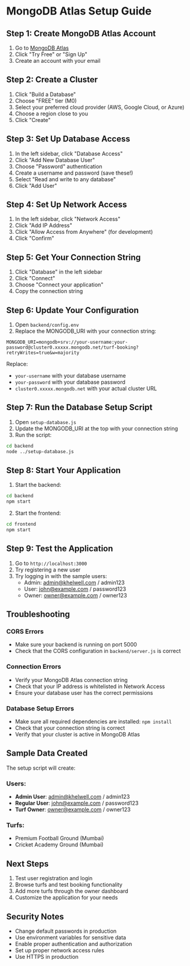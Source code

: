# MongoDB Atlas Setup Guide

## Step 1: Create MongoDB Atlas Account

1. Go to [MongoDB Atlas](https://www.mongodb.com/atlas)
2. Click "Try Free" or "Sign Up"
3. Create an account with your email

## Step 2: Create a Cluster

1. Click "Build a Database"
2. Choose "FREE" tier (M0)
3. Select your preferred cloud provider (AWS, Google Cloud, or Azure)
4. Choose a region close to you
5. Click "Create"

## Step 3: Set Up Database Access

1. In the left sidebar, click "Database Access"
2. Click "Add New Database User"
3. Choose "Password" authentication
4. Create a username and password (save these!)
5. Select "Read and write to any database"
6. Click "Add User"

## Step 4: Set Up Network Access

1. In the left sidebar, click "Network Access"
2. Click "Add IP Address"
3. Click "Allow Access from Anywhere" (for development)
4. Click "Confirm"

## Step 5: Get Your Connection String

1. Click "Database" in the left sidebar
2. Click "Connect"
3. Choose "Connect your application"
4. Copy the connection string

## Step 6: Update Your Configuration

1. Open `backend/config.env`
2. Replace the MONGODB_URI with your connection string:

```
MONGODB_URI=mongodb+srv://your-username:your-password@cluster0.xxxxx.mongodb.net/turf-booking?retryWrites=true&w=majority
```

Replace:
- `your-username` with your database username
- `your-password` with your database password
- `cluster0.xxxxx.mongodb.net` with your actual cluster URL

## Step 7: Run the Database Setup Script

1. Open `setup-database.js`
2. Update the MONGODB_URI at the top with your connection string
3. Run the script:

```bash
cd backend
node ../setup-database.js
```

## Step 8: Start Your Application

1. Start the backend:
```bash
cd backend
npm start
```

2. Start the frontend:
```bash
cd frontend
npm start
```

## Step 9: Test the Application

1. Go to `http://localhost:3000`
2. Try registering a new user
3. Try logging in with the sample users:
   - Admin: admin@khelwell.com / admin123
   - User: john@example.com / password123
   - Owner: owner@example.com / owner123

## Troubleshooting

### CORS Errors
- Make sure your backend is running on port 5000
- Check that the CORS configuration in `backend/server.js` is correct

### Connection Errors
- Verify your MongoDB Atlas connection string
- Check that your IP address is whitelisted in Network Access
- Ensure your database user has the correct permissions

### Database Setup Errors
- Make sure all required dependencies are installed: `npm install`
- Check that your connection string is correct
- Verify that your cluster is active in MongoDB Atlas

## Sample Data Created

The setup script will create:

### Users:
- **Admin User**: admin@khelwell.com / admin123
- **Regular User**: john@example.com / password123  
- **Turf Owner**: owner@example.com / owner123

### Turfs:
- Premium Football Ground (Mumbai)
- Cricket Academy Ground (Mumbai)

## Next Steps

1. Test user registration and login
2. Browse turfs and test booking functionality
3. Add more turfs through the owner dashboard
4. Customize the application for your needs

## Security Notes

- Change default passwords in production
- Use environment variables for sensitive data
- Enable proper authentication and authorization
- Set up proper network access rules
- Use HTTPS in production 